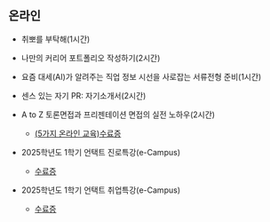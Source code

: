   ## 온라인
   * 취뽀를 부탁해(1시간)
   * 나만의 커리어 포트폴리오 작성하기(2시간)
   * 요즘 대세(AI)가 알려주는 직업 정보 시선을 사로잡는 서류전형 준비(1시간)
   * 센스 있는 자기 PR: 자기소개서(2시간)
   * A to Z 토론면접과 프리젠테이션 면접의 실전 노하우(2시간)

     * [(5가지 온라인 교육)수료증](./online1.pdf)

   * 2025학년도 1학기 언택트 진로특강(e-Campus)
   
     * [수료증](./online2.pdf)
   
   * 2025학년도 1학기 언택트 취업특강(e-Campus)
   
     * [수료증](./online3.pdf)

  
